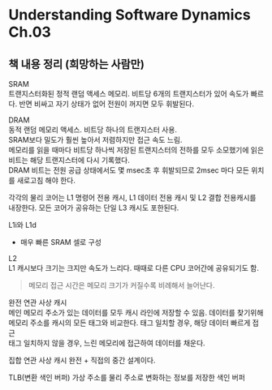 # Understanding Software Dynamics Ch.03

## 책 내용 정리 (희망하는 사람만)

SRAM  
트랜지스터화된 정적 랜덤 액세스 메모리. 비트당 6개의 트랜지스터가 있어 속도가 빠르다. 반면 비싸고 자기 상태가 없어 전원이 꺼지면 모두 휘발된다.

DRAM  
동적 랜덤 메모리 액세스. 비트당 하나의 트랜지스터 사용.  
SRAM보다 밀도가 훨씬 높아서 저렴하지만 접근 속도 느림.  
메모리를 읽을 때마다 비트당 하나씩 저장된 트랜지스터의 전하를 모두 소모했기에 읽은 비트는 해당 트랜지스터에 다시 기록했다.   
DRAM 비트는 전원 공급 상태에서도 몇 msec초 후 휘발되므로 2msec 마다 모든 위치를 새로고침 해야 한다.  

각각의 물리 코어는 L1 명령어 전용 캐시, L1 데이터 전용 캐시 및 L2 결합 전용캐시를 내장한다. 모든 코어가 공유하는 단일 L3 캐시도 포한된다.

L1i와 L1d  
- 매우 빠른 SRAM 셀로 구성

L2  
L1 캐시보다 크기는 크지만 속도가 느리다. 때때로 다른 CPU 코어간에 공유되기도 함.

> 메모리 접근 시간은 메모리 크기가 커질수록 비례해서 늘어난다.

완전 연관 사상 캐시   
메인 메모리 주소가 있는 데이터를 모두 캐시 라인에 저장할 수 있음.   데이터를 찾기위해 메모리 주소를 캐시의 모든 태그와 비교한다. 
태그 일치할 경우, 해당 데이터 빠르게 접근  
태그 일치하지 않을 경우, 느린 메모리에 접근하여 데이터를 채운다. 

집합 연관 사상 캐시
완전 + 직접의 중간 설계이다.  

TLB(변환 색인 버퍼)
가상 주소를 물리 주소로 변화하는 정보를 저장한 색인 버퍼